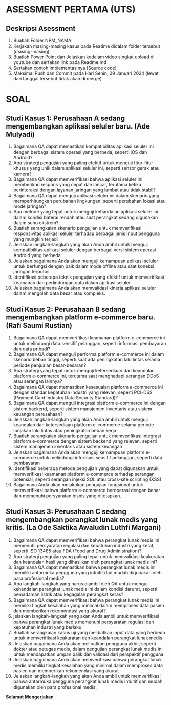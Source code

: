 # ASESSMENT PERTAMA (UTS)
## Deskripsi Asessment
1. Buatlah Folder NPM_NAMA
2. Kerjakan masing-masing kasus pada Readme didalam folder tersebut (masing-masing) 
3. Buatlah Power Point dan Jelaskan kedalam video singkat upload di youtube dan sertakan link pada Readme.md
4. Sertakan contoh implementasinya (Source code)
5. Maksimal Push dan Commit pada Hari Senin, 29 Januari 2024 (lewat dari tanggal tersebut tidak akan di merge)

# SOAL
## Studi Kasus 1: Perusahaan A sedang mengembangkan aplikasi seluler baru. (Ade Mulyadi)
1. Bagaimana QA dapat memastikan kompatibilitas aplikasi seluler ini dengan berbagai sistem operasi yang berbeda, seperti iOS dan Android?
2. Apa strategi pengujian yang paling efektif untuk menguji fitur-fitur khusus yang unik dalam aplikasi seluler ini, seperti sensor gerak atau kamera?
3. Bagaimana QA dapat memverifikasi bahwa aplikasi seluler ini memberikan respons yang cepat dan lancar, terutama ketika berinteraksi dengan layanan jaringan yang lambat atau tidak stabil?
4. Bagaimana QA dapat menguji aplikasi seluler ini dalam skenario yang memperhitungkan perubahan lingkungan, seperti perubahan lokasi atau mode jaringan?
5. Apa metode yang tepat untuk menguji kehandalan aplikasi seluler ini dalam kondisi baterai rendah atau saat perangkat sedang digunakan dalam suhu ekstrem?
6. Buatlah serangkaian skenario pengujian untuk memverifikasi responsivitas aplikasi seluler terhadap berbagai jenis input pengguna yang mungkin terjadi
7. Jelaskan langkah-langkah yang akan Anda ambil untuk menguji kompatibilitas aplikasi seluler dengan berbagai versi sistem operasi Android yang berbeda
8. Jelaskan bagaimana Anda akan menguji kemampuan aplikasi seluler untuk berfungsi dengan baik dalam mode offline atau saat koneksi jaringan terputus
9. Identifikasi beberapa teknik pengujian yang efektif untuk memverifikasi keamanan dan perlindungan data dalam aplikasi seluler
10. Jelaskan bagaimana Anda akan memvalidasi kinerja aplikasi seluler dalam mengolah data besar atau kompleks.

## Studi Kasus 2: Perusahaan B sedang mengembangkan platform e-commerce baru. (Rafi Saumi Rustian)
1. Bagaimana QA dapat memverifikasi keamanan platform e-commerce ini untuk melindungi data sensitif pelanggan, seperti informasi pembayaran dan data pribadi?
2. Bagaimana QA dapat menguji performa platform e-commerce ini dalam skenario beban tinggi, seperti saat ada peningkatan lalu lintas selama periode penjualan besar-besaran?
3. Apa strategi yang tepat untuk menguji ketersediaan dan keandalan platform e-commerce ini, terutama saat menghadapi serangan DDoS atau serangan lainnya?
4. Bagaimana QA dapat memastikan kesesuaian platform e-commerce ini dengan standar kepatuhan industri yang relevan, seperti PCI-DSS (Payment Card Industry Data Security Standard)?
5. Bagaimana QA dapat menguji integrasi platform e-commerce ini dengan sistem backend, seperti sistem manajemen inventaris atau sistem keuangan perusahaan?
6. Jelaskan langkah-langkah yang akan Anda ambil untuk menguji keandalan dan ketersediaan platform e-commerce selama periode lonjakan lalu lintas atau peningkatan beban kerja
7. Buatlah serangkaian skenario pengujian untuk memverifikasi integrasi platform e-commerce dengan sistem backend yang relevan, seperti sistem manajemen inventaris atau sistem keuangan
8. Jelaskan bagaimana Anda akan menguji kemampuan platform e-commerce untuk melindungi informasi sensitif pelanggan, seperti data pembayaran
9. Identifikasi beberapa metode pengujian yang dapat digunakan untuk memverifikasi keamanan platform e-commerce terhadap serangan potensial, seperti serangan injeksi SQL atau cross-site scripting (XSS)
10. Bagaimana Anda akan melakukan pengujian fungsional untuk memverifikasi bahwa platform e-commerce beroperasi dengan benar dan memenuhi persyaratan bisnis yang ditetapkan.

## Studi Kasus 3: Perusahaan C sedang mengembangkan perangkat lunak medis yang kritis. (La Ode Saktika Awaludin Luthfi Margani)
1. Bagaimana QA dapat memverifikasi bahwa perangkat lunak medis ini memenuhi persyaratan regulasi dan kepatuhan industri yang ketat, seperti ISO 13485 atau FDA (Food and Drug Administration)?
2. Apa strategi pengujian yang paling tepat untuk memvalidasi keakuratan dan keandalan hasil yang dihasilkan oleh perangkat lunak medis ini?
3. Bagaimana QA dapat memastikan bahwa perangkat lunak medis ini memiliki antarmuka pengguna yang intuitif dan mudah digunakan oleh para profesional medis?
4. Apa langkah-langkah yang harus diambil oleh QA untuk menguji kehandalan perangkat lunak medis ini dalam kondisi darurat, seperti pemadaman listrik atau kegagalan perangkat keras?
5. Bagaimana QA dapat memverifikasi bahwa perangkat lunak medis ini memiliki tingkat kesalahan yang minimal dalam memproses data pasien dan memberikan rekomendasi yang akurat?
6. jelaskan langkah-langkah yang akan Anda ambil untuk memverifikasi bahwa perangkat lunak medis memenuhi persyaratan regulasi dan kepatuhan industri yang berlaku
7. Buatlah serangkaian kasus uji yang melibatkan input data yang berbeda untuk memverifikasi keakuratan dan keandalan perangkat lunak medis
8. Jelaskan bagaimana Anda akan melibatkan pengguna akhir, seperti dokter atau petugas medis, dalam pengujian perangkat lunak medis ini untuk mendapatkan umpan balik dan validasi dari perspektif pengguna
9. Jelaskan bagaimana Anda akan memverifikasi bahwa perangkat lunak medis memiliki tingkat kesalahan yang minimal dalam memproses data pasien dan memberikan rekomendasi yang akurat
10. Jelaskan langkah-langkah yang akan Anda ambil untuk memverifikasi bahwa antarmuka pengguna perangkat lunak medis intuitif dan mudah digunakan oleh para profesional medis.


**Selamat Mengerjakan**
